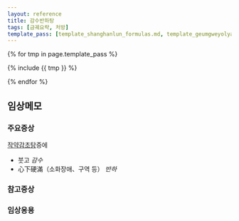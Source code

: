 ```yaml
---
layout: reference
title: 감수반하탕
tags: [금궤요략, 처방]
template_pass: [template_shanghanlun_formulas.md, template_geumgweyolyag_formulas.md, template_etc_formulas.md]
---
```


{% for tmp in page.template_pass %}

{% include {{ tmp }} %}

{% endfor %}

## 임상메모

### 주요증상

[작약감초탕]({{site.formulaurl}}/작약감초탕)증에
* 붓고 _감수_
* 心下硬滿（소화장애、구역 등） _반하_


### 참고증상



### 임상응용
